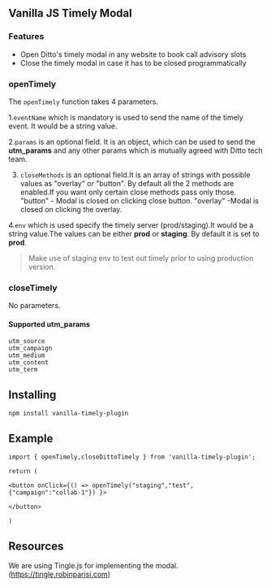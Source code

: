 ## Vanilla JS Timely Modal

### Features

- Open Ditto's timely modal in any website to book call advisory slots
- Close the timely modal in case it has to be closed programmatically

### openTimely

The `openTimely` function takes 4 parameters.

1.`eventName` which is mandatory is used to send the name of the timely event. It would be a string value.

2.`params` is an optional field. It is an object, which can be used to send the **utm_params** and any other params which is mutually agreed with Ditto tech team.

3. `closeMethods` is an optional field.It is an array of strings with possible values as "overlay" or "button".
   By default all the 2 methods are enabled.If you want only certain close methods pass only those.
   "button" - Modal is closed on clicking close button.
   "overlay" -Modal is closed on clicking the overlay.

4.`env` which is used specify the timely server (prod/staging).It would be a string value.The values can be either **prod** or **staging**. By default it is set to **prod**.

> Make use of staging env to test out timely prior to using production version.

### closeTimely

No parameters.

#### Supported utm_params

```
utm_source
utm_campaign
utm_medium
utm_content
utm_term
```

## Installing

```
npm install vanilla-timely-plugin
```

## Example

```
import { openTimely,closeDittoTimely } from 'vanilla-timely-plugin';

return (

<button onClick={() => openTimely("staging","test",{"campaign":"collab-1"}) }>

</button>

)
```

## Resources

We are using Tingle.js for implementing the modal. (https://tingle.robinparisi.com)

